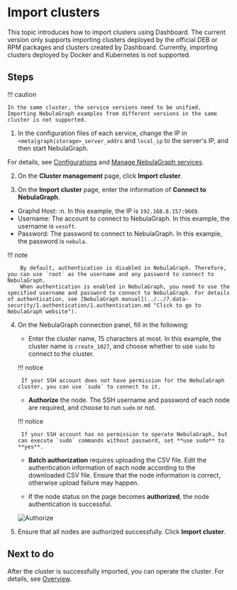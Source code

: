 # Import clusters

This topic introduces how to import clusters using Dashboard. The current version only supports importing clusters deployed by the official DEB or RPM packages and clusters created by Dashboard. Currently, importing clusters deployed by Docker and Kubernetes is not supported.

## Steps

!!! caution

    In the same cluster, the service versions need to be unified. Importing NebulaGraph examples from different versions in the same cluster is not supported.

1. In the configuration files of each service, change the IP in `<meta|graph|storage>_server_addrs` and `local_ip` to the server's IP, and then start NebulaGraph.

  For details, see [Configurations](../../5.configurations-and-logs/1.configurations/1.configurations.md) and [Manage NebulaGraph services](../../4.deployment-and-installation/manage-service.md).

2. On the **Cluster management** page, click **Import cluster**.

3. On the **Import cluster** page, enter the information of **Connect to NebulaGraph**.

  - Graphd Host: <The format of Graphd Host is the IP port of one of the Graphd processes>:n<Port>. In this example, the IP is `192.168.8.157:9669`.
  - Username: The account to connect to NebulaGraph. In this example, the username is `vesoft`.
  - Password: The password to connect to NebulaGraph. In this example, the password is `nebula`.

  !!! note

        By default, authentication is disabled in NebulaGraph. Therefore, you can use `root` as the username and any password to connect to NebulaGraph.
        When authentication is enabled in NebulaGraph, you need to use the specified username and password to connect to NebulaGraph. For details of authentication, see [NebulaGraph manual](../../7.data-security/1.authentication/1.authentication.md "Click to go to NebulaGraph website").

4. On the NebulaGraph connection panel, fill in the following:

   - Enter the cluster name, 15 characters at most. In this example, the cluster name is `create_1027`, and choose whether to use `sudo` to connect to the cluster.

    !!! notice

        If your SSH account does not have permission for the NebulaGraph cluster, you can use `sudo` to connect to it.

   - **Authorize** the node. The SSH username and password of each node are required, and choose to run `sudo` or not.
   
    !!! notice

        If your SSH account has no permission to operate NebulaGraph, but can execute `sudo` commands without password, set **use sudo** to **yes**.
    
   - **Batch authorization** requires uploading the CSV file. Edit the authentication information of each node according to the downloaded CSV file. Ensure that the node information is correct, otherwise upload failure may happen.

  
   - If the node status on the page becomes **authorized**, the node authentication is successful.
  
    ![Authorize](https://docs-cdn.nebula-graph.com.cn/figures/ds-027.png)

4. Ensure that all nodes are authorized successfully. Click **Import cluster**.

## Next to do

After the cluster is successfully imported, you can operate the cluster. For details, see [Overview](../4.cluster-operator/1.overview.md).

